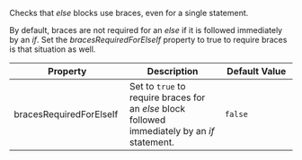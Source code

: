 Checks that *else* blocks use braces, even for a single statement.

By default, braces are not required for an *else* if it is followed
immediately by an *if*. Set the *bracesRequiredForElseIf* property to
true to require braces is that situation as well.

<table>
<colgroup>
<col style="width: 40%" />
<col style="width: 33%" />
<col style="width: 25%" />
</colgroup>
<thead>
<tr class="header">
<th>Property</th>
<th>Description</th>
<th>Default Value</th>
</tr>
</thead>
<tbody>
<tr class="odd">
<td>bracesRequiredForElseIf</td>
<td>Set to <code>true</code> to require braces for an <em>else</em>
block followed immediately by an <em>if</em> statement.</td>
<td><code>false</code></td>
</tr>
</tbody>
</table>

